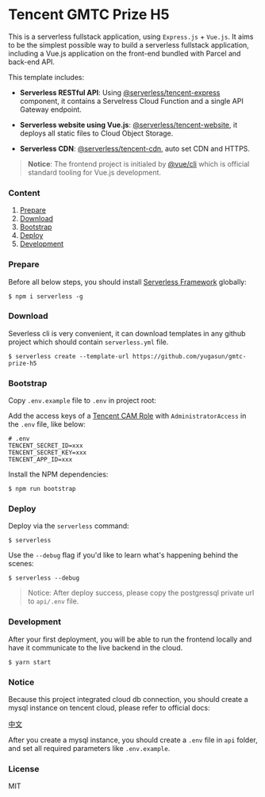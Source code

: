 # Tencent GMTC Prize H5

This is a serverless fullstack application, using `Express.js` +
`Vue.js`. It aims to be the simplest possible way to build a serverless
fullstack application, including a Vue.js application on the front-end bundled
with Parcel and back-end API.

This template includes:

- **Serverless RESTful API**: Using
  [@serverless/tencent-express](https://github.com/serverless-components/tencent-express)
  component, it contains a Servelress Cloud Function and a single API Gateway
  endpoint.

- **Serverless website using Vue.js**:
  [@serverless/tencent-website](https://github.com/serverless-components/tencent-website),
  it deploys all static files to Cloud Object Storage.

- **Serverless CDN**:
  [@serverless/tencent-cdn](https://github.com/serverless-components/tencent-cdn),
  auto set CDN and HTTPS.

> **Notice**: The frontend project is initialed by [@vue/cli](https://cli.vuejs.org/) which is official standard tooling for Vue.js development.

### Content

1. [Prepare](#Prepare)
2. [Download](#Download)
3. [Bootstrap](#Bootstrap)
4. [Deploy](#Deploy)
5. [Development](#Development)

### Prepare

Before all below steps, you should install
[Serverless Framework](https://www.github.com/serverless/serverless) globally:

```console
$ npm i serverless -g
```

### Download

Severless cli is very convenient, it can download templates in any github
project which should contain `serverless.yml` file.

```console
$ serverless create --template-url https://github.com/yugasun/gmtc-prize-h5
```

### Bootstrap

Copy `.env.example` file to `.env` in project root:

Add the access keys of a
[Tencent CAM Role](https://console.cloud.tencent.com/cam/capi) with
`AdministratorAccess` in the `.env` file, like below:

```
# .env
TENCENT_SECRET_ID=xxx
TENCENT_SECRET_KEY=xxx
TENCENT_APP_ID=xxx
```

Install the NPM dependencies:

```console
$ npm run bootstrap
```

### Deploy

Deploy via the `serverless` command:

```console
$ serverless
```

Use the `--debug` flag if you'd like to learn what's happening behind the
scenes:

```console
$ serverless --debug
```

> Notice: After deploy success, please copy the postgressql private url to
> `api/.env` file.

### Development

After your first deployment, you will be able to run the frontend locally and
have it communicate to the live backend in the cloud.

```console
$ yarn start
```

### Notice

Because this project integrated cloud db connection, you should create a mysql
instance on tencent cloud, please refer to official docs:

[中文](https://cloud.tencent.com/document/product/583/38012)

After you create a mysql instance, you should create a `.env` file in `api`
folder, and set all required parameters like `.env.example`.

### License

MIT
